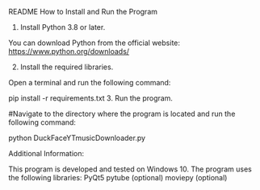 README
How to Install and Run the Program

1. Install Python 3.8 or later.

You can download Python from the official website: https://www.python.org/downloads/

2. Install the required libraries.

Open a terminal and run the following command:

pip install -r requirements.txt
3. Run the program.

#Navigate to the directory where the program is located and run the following command:

python DuckFaceYTmusicDownloader.py

Additional Information:

This program is developed and tested on Windows 10.
The program uses the following libraries:
PyQt5
pytube (optional)
moviepy (optional)
